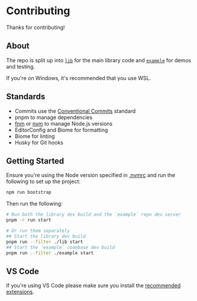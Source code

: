 # Contributing

Thanks for contributing!

## About

The repo is split up into [`lib`](./lib) for the main library code and [`example`](./example) for
demos and testing.

If you're on Windows, it's recommended that you use WSL.

## Standards

- Commits use the [Conventional Commits](https://conventionalcommits.org/) standard
- pnpm to manage dependencies
- [fnm](https://github.com/Schniz/fnm) or [nvm](https://github.com/nvm-sh/nvm) to manage Node.js versions
- EditorConfig and Biome for formatting
- Biome for linting
- Husky for Git hooks

## Getting Started

Ensure you're using the Node version specified in [.nvmrc](./.nvmrc) and run the following to
set up the project:

```sh
npm run bootstrap
```

Then run the following:

```sh
# Run both the library dev build and the `example` repo dev server
pnpm -r run start

# Or run them separately
## Start the library dev build
pnpm run --filter ./lib start
## Start the `example` codebase dev build
pnpm run --filter ./example start
```

## VS Code

If you're using VS Code please make sure you install the [recommended extensions](./.vscode/extensions.json).
